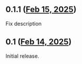 ## 0.1.1 ([Feb 15, 2025](https://github.com/ramensoftware/windhawk-mods/blob/7c522f531da0d5606eff421dc76c9885907c79de/mods/chromium-native-titlebar.wh.cpp))

Fix description

## 0.1 ([Feb 14, 2025](https://github.com/ramensoftware/windhawk-mods/blob/e6eeae29e3573ba7e681ef1137f512d91348e6b8/mods/chromium-native-titlebar.wh.cpp))

Initial release.
